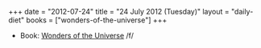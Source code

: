 +++
date = "2012-07-24"
title = "24 July 2012 (Tuesday)"
layout = "daily-diet"
books = ["wonders-of-the-universe"]
+++

<ul>
<li class="entry books">Book: <a href="/books/wonders-of-the-universe">Wonders of the Universe</a> /f/</li>
</ul>